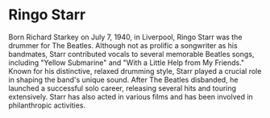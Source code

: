 # Ringo Starr

Born Richard Starkey on July 7, 1940, in Liverpool, Ringo Starr was the drummer for The Beatles. Although not as prolific a songwriter as his bandmates, Starr contributed vocals to several memorable Beatles songs, including "Yellow Submarine" and "With a Little Help from My Friends." Known for his distinctive, relaxed drumming style, Starr played a crucial role in shaping the band's unique sound. After The Beatles disbanded, he launched a successful solo career, releasing several hits and touring extensively. Starr has also acted in various films and has been involved in philanthropic activities.
